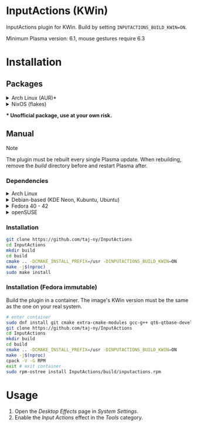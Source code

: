 # InputActions (KWin)
InputActions plugin for KWin. Build by setting ``INPUTACTIONS_BUILD_KWIN=ON``.

Minimum Plasma version: 6.1, mouse gestures require 6.3

# Installation
## Packages
<details>
  <summary>Arch Linux (AUR)*</summary>

  **Always choose *cleanBuild* when reinstalling the package.**

  https://aur.archlinux.org/packages/input-actions
  ```
  yay -S input-actions
  ```
</details>
<details>
  <summary>NixOS (flakes)</summary>

  ``flake.nix``:
  ```nix
  {
    inputs = {
      nixpkgs.url = "github:nixos/nixpkgs/nixos-unstable";
  
      inputactions = {
        url = "github:taj-ny/InputActions";
        inputs.nixpkgs.follows = "nixpkgs";
      };
    };
  }
  ```

  ```nix
  { inputs, pkgs, ... }:
  
  {
    environment.systemPackages = [
      inputs.inputactions.packages.${pkgs.system}.inputactions-kwin
    ];
  }
  ```
</details>

**\* Unofficial package, use at your own risk.**

## Manual
> [!NOTE]
> The plugin must be rebuilt every single Plasma update. When rebuilding, remove the *build* directory before and restart Plasma after.

### Dependencies
<details>
  <summary>Arch Linux</summary>

  ```
  sudo pacman -S --needed base-devel git extra-cmake-modules qt6-tools kwin yaml-cpp libevdev
  ```
</details>
<details>
  <summary>Debian-based (KDE Neon, Kubuntu, Ubuntu)</summary>

  ```
  sudo apt install git cmake g++ extra-cmake-modules qt6-tools-dev kwin-wayland kwin-dev libkf6configwidgets-dev gettext libkf6kcmutils-dev libyaml-cpp-dev libxkbcommon-dev pkg-config libevdev-dev
  ```
</details>
<details>
  <summary>Fedora 40 - 42</summary>

  ```
  sudo dnf install git cmake extra-cmake-modules gcc-g++ qt6-qtbase-devel kwin-devel kf6-ki18n-devel kf6-kguiaddons-devel kf6-kcmutils-devel kf6-kconfigwidgets-devel qt6-qtbase kf6-kguiaddons kf6-ki18n wayland-devel yaml-cpp yaml-cpp-devel libepoxy-devel libevdev libevdev-devel libdrm-devel
  ```
</details>
<details>
  <summary>openSUSE</summary>

  ```
  sudo zypper in git cmake-full gcc-c++ kf6-extra-cmake-modules kf6-kguiaddons-devel kf6-kconfigwidgets-devel kf6-ki18n-devel kf6-kcmutils-devel "cmake(KF6I18n)" "cmake(KF6KCMUtils)" "cmake(KF6WindowSystem)" "cmake(Qt6Core)" "cmake(Qt6DBus)" "cmake(Qt6Quick)" "cmake(Qt6Widgets)" libepoxy-devel kwin6-devel yaml-cpp-devel libxkbcommon-devel libevdev-devel
  ```
</details>

### Installation
```sh
git clone https://github.com/taj-ny/InputActions
cd InputActions
mkdir build
cd build
cmake .. -DCMAKE_INSTALL_PREFIX=/usr -DINPUTACTIONS_BUILD_KWIN=ON
make -j$(nproc)
sudo make install
```

### Installation (Fedora immutable)
Build the plugin in a container. The image's KWin version must be the same as the one on your real system.

```sh
# enter container
sudo dnf install git cmake extra-cmake-modules gcc-g++ qt6-qtbase-devel kwin-devel kf6-ki18n-devel kf6-kguiaddons-devel kf6-kcmutils-devel kf6-kconfigwidgets-devel qt6-qtbase kf6-kguiaddons kf6-ki18n wayland-devel yaml-cpp yaml-cpp-devel libepoxy-devel libevdev libevdev-devel libdrm-devel rpmbuild
git clone https://github.com/taj-ny/InputActions
cd InputActions
mkdir build
cd build
cmake .. -DCMAKE_INSTALL_PREFIX=/usr -DINPUTACTIONS_BUILD_KWIN=ON
make -j$(nproc)
cpack -V -G RPM
exit # exit container
sudo rpm-ostree install InputActions/build/inputactions.rpm
```

# Usage
1. Open the *Desktop Effects* page in *System Settings*.
2. Enable the *Input Actions* effect in the *Tools* category.
